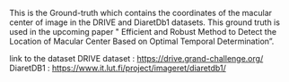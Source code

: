 This is the Ground-truth which contains the coordinates of the macular center of image in the DRIVE and DiaretDb1 datasets. This ground truth is used in the upcoming paper " Efficient and Robust Method to Detect the Location of Macular Center Based on Optimal Temporal Determination”.

link to the dataset
DRIVE dataset : https://drive.grand-challenge.org/
DiaretDB1 : https://www.it.lut.fi/project/imageret/diaretdb1/
